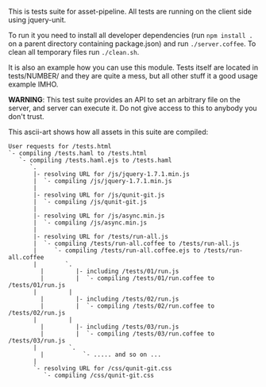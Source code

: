 
This is tests suite for asset-pipeline. All tests are running on the client side using jquery-unit.

To run it you need to install all developer dependencies (run `npm install .` on a parent directory containing package.json) and run `./server.coffee`. To clean all temporary files run `./clean.sh`.

It is also an example how you can use this module. Tests itself are located in tests/NUMBER/ and they are quite a mess, but all other stuff it a good usage example IMHO.

**WARNING**: This test suite provides an API to set an arbitrary file on the server, and server can execute it. Do not give access to this to anybody you don't trust.

This ascii-art shows how all assets in this suite are compiled:

```
User requests for /tests.html
`- compiling /tests.haml to /tests.html
   `- compiling /tests.haml.ejs to /tests.haml
      `.
       |- resolving URL for /js/jquery-1.7.1.min.js
       |  `- compiling /js/jquery-1.7.1.min.js
       |
       |- resolving URL for /js/qunit-git.js
       |  `- compiling /js/qunit-git.js
       |
       |- resolving URL for /js/async.min.js
       |  `- compiling /js/async.min.js
       |
       |- resolving URL for /tests/run-all.js
       |  `- compiling /tests/run-all.coffee to /tests/run-all.js
       |     `- compiling /tests/run-all.coffee.ejs to /tests/run-all.coffee
       |        `.
		 |         |- including /tests/01/run.js
		 |         |  `- compiling /tests/01/run.coffee to /tests/01/run.js
       |         |
		 |         |- including /tests/02/run.js
		 |         |  `- compiling /tests/02/run.coffee to /tests/02/run.js
       |         |
		 |         |- including /tests/03/run.js
		 |         |  `- compiling /tests/03/run.coffee to /tests/03/run.js
       |         `.
		 |           `- ..... and so on ...
       |
       `- resolving URL for /css/qunit-git.css
          `- compiling /css/qunit-git.css
```
